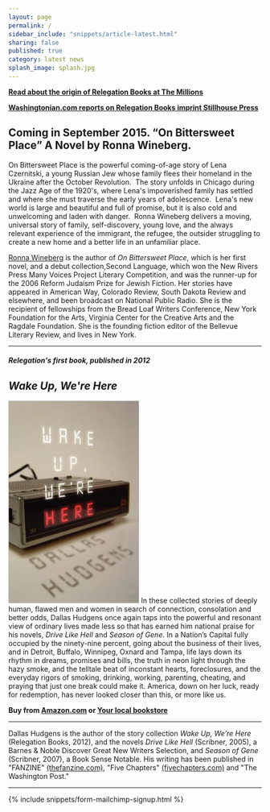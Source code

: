 ```yaml
---
layout: page
permalink: /
sidebar_include: "snippets/article-latest.html"
sharing: false
published: true
category: latest news
splash_image: splash.jpg
---
```


[**Read about the origin of Relegation Books at The Millions**](http://www.themillions.com/2012/04/adventures-in-self-publishing-dallas-hudgens-wake-up-were-here.html)  

[**Washingtonian.com reports on Relegation Books imprint Stillhouse Press**](http://www.washingtonian.com/blogs/capitalcomment/books/relegation-books-launches-student-run-imprint-at-gmu.php)


## Coming in September 2015. “On Bittersweet Place” A Novel by Ronna Wineberg.

On Bittersweet Place is the powerful coming-of-age story of Lena Czernitski, a young Russian Jew whose family flees their homeland in the Ukraine after the October Revolution.  The story unfolds in Chicago during the Jazz Age of the 1920's, where Lena's impoverished family has settled and where she must traverse the early years of adolescence.  Lena's new world is large and beautiful and full of promise, but it is also cold and unwelcoming and laden with danger.  Ronna Wineberg delivers a moving, universal story of family, self-discovery, young love, and the always relevant experience of the immigrant, the refugee, the outsider struggling to create a new home and a better life in an unfamiliar place.

[Ronna Wineberg](http://www.ronnawineberg.com/home.html) is the author of *On Bittersweet Place*, which is her first novel, and a debut collection,Second Language, which won the New Rivers Press Many Voices Project Literary Competition, and was the runner-up for the 2006 Reform Judaism Prize for Jewish Fiction. Her stories have appeared in American Way, Colorado Review, South Dakota Review and elsewhere, and been broadcast on National Public Radio. She is the recipient of fellowships from the Bread Loaf Writers Conference, New York Foundation for the Arts, Virginia Center for the Creative Arts and the Ragdale Foundation. She is the founding fiction editor of the Bellevue Literary Review, and lives in New York.

---


##### Relegation's first book, published in 2012

## *Wake Up, We're Here*

![](/assets/img/9780984764808-ppbk.jpg) In these collected stories of deeply human, flawed men and women in search of connection, consolation and better odds, Dallas Hudgens once again taps into the powerful and resonant view of ordinary lives made less so that has earned him national praise for his novels, *Drive Like Hell* and *Season of Gene*. In a Nation’s Capital fully occupied by the ninety-nine percent, going about the business of their lives, and in Detroit, Buffalo, Winnipeg, Oxnard and Tampa, life lays down its rhythm in dreams, promises and bills, the truth in neon light through the hazy smoke, and the telltale beat of inconstant hearts, foreclosures, and the everyday rigors of smoking, drinking, working, parenting, cheating, and praying that just one break could make it. America, down on her luck, ready for redemption, has never looked closer than this, or more like us. 

**Buy from [Amazon.com](http://www.amazon.com/Wake-Were-Here-Dallas-Hudgens/dp/0984764801/)  or [Your local bookstore](http://www.indiebound.org/book/9780984764808)**


---

Dallas Hudgens is the author of the story collection *Wake Up, We’re Here* (Relegation Books, 2012), and the novels *Drive Like Hell* (Scribner, 2005), a Barnes & Noble Discover Great New Writers Selection, and *Season of Gene* (Scribner, 2007), a Book Sense Notable.  His writing has been published in "FANZINE" [(thefanzine.com)](http://thefanzine.com), "Five Chapters" [(fivechapters.com)](http://fivechapters.com) and "The Washington Post." 

---

{% include snippets/form-mailchimp-signup.html %}
